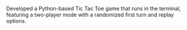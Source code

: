 Developed a Python-based Tic Tac Toe game that runs in the terminal, featuring a two-player mode with a randomized first turn and replay options.
